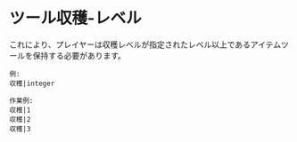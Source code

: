 # ツール収穫-レベル

これにより、プレイヤーは収穫レベルが指定されたレベル以上であるアイテムツールを保持する必要があります。

    例:
    収穫|integer
    
    作業例:
    収穫|1
    収穫|2
    収穫|3